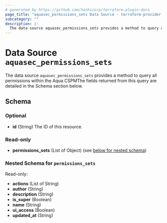 ```yaml
---
# generated by https://github.com/hashicorp/terraform-plugin-docs
page_title: "aquasec_permissions_sets Data Source - terraform-provider-aquasec"
subcategory: ""
description: |-
  The data source aquasec_permissions_sets provides a method to query all permissions within the Aqua CSPMThe fields returned from this query are detailed in the Schema section below.
---
```


# Data Source `aquasec_permissions_sets`

The data source `aquasec_permissions_sets` provides a method to query all permissions within the Aqua CSPMThe fields returned from this query are detailed in the Schema section below.



<!-- schema generated by tfplugindocs -->
## Schema

### Optional

- **id** (String) The ID of this resource.

### Read-only

- **permissions_sets** (List of Object) (see [below for nested schema](#nestedatt--permissions_sets))

<a id="nestedatt--permissions_sets"></a>
### Nested Schema for `permissions_sets`

Read-only:

- **actions** (List of String)
- **author** (String)
- **description** (String)
- **is_super** (Boolean)
- **name** (String)
- **ui_access** (Boolean)
- **updated_at** (String)


